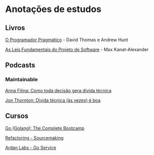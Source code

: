 # Anotações de estudos

## Livros

[O Programador Pragmático](./livros/o-programador-pragmatico.md) - David Thomas e Andrew Hunt

[As Leis Fundamentais do Projeto de Software](livros/as-leis-fundamentais-do-projeto-de-software.md) - Max Kanat-Alexander

## Podcasts

### Maintainable

[Anna Filina: Como toda decisão gera dívida técnica](./podcasts/1.md)

[Jon Thornton: Dívida técnica (às vezes) é boa](./podcasts/45.md)

## Cursos

[Go (Golang): The Complete Bootcamp](./cursos/golang-the-complete-bootcamp/README.md)

[Refactoring - Sourcemaking](./cursos/refactoring-sourcemaking/README.md)

[Ardan Labs - Go Service](./cursos/ardan-labs-service/anotacoes.md)